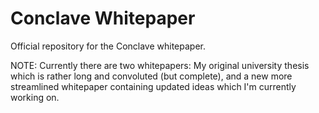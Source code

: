# Conclave Whitepaper

Official repository for the Conclave whitepaper.

NOTE: Currently there are two whitepapers: My original university thesis which is rather long and convoluted (but complete), and a new more streamlined whitepaper containing updated ideas which I'm currently working on.
